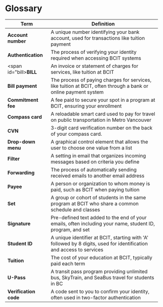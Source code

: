 # **Glossary**

| **Term** | **Definition** |
|----------|----------------|
| <span id="account-number">**Account number**</span> | A unique number identifying your bank account, used for transactions like tuition payment |
| <span id ="authentication">**Authentication**</span> | The process of verifying your identity required when accessing BCIT systems | 
| <span id="bill>**BILL**</span> | An invoice or statement of charges for services, like tuition at BCIT |
| <span id="bill-payment"> **Bill payment** </span> | The process of paying charges for services, like tuition at BCIT, often through a bank or online payment system |
| <span id="commitment-fee">**Commitment fee**</span> | A fee paid to secure your spot in a program at BCIT, ensuring your enrollment |
| <span id="compass-card">**Compass card**</span>| A reloadable smart card used to pay for travel on public transportation in Metro Vancouver |
| <span id="cvn">**CVN**</span>| 3-digit card verification number on the back of your compass card. |
| <span id="drop-down-menu">**Drop-down menu**</span> | A graphical control element that allows the user to choose one value from a list |
| <span id="filter">**Filter**</span> | A setting in email that organizes incoming messages based on criteria you define |
| <span id="forwarding">**Forwarding**</span> | The process of automatically sending received emails to another email address |
| <span id="payee">**Payee**</span> | A person or organization to whom money is paid, such as BCIT when paying tuition |
| <span id="set"> **Set** </span> | A group or cohort of students in the same program at BCIT who share a common schedule and classes |
| <span id="signature">**Signature**</span> | Pre-defined text added to the end of your emails, often including your name, student ID, program, and set |
| <span id="student-id">**Student ID**</span> | A unique identifier at BCIT, starting with 'A' followed by 8 digits, used for identification and access to services |
| <span id ="tuition">**Tuition**</span> | The cost of your education at BCIT, typically paid each term |
| <span id="u-pass">**U-Pass**</span> | A transit pass program providing unlimited bus, SkyTrain, and SeaBus travel for students in BC |
| <span id="verification code">**Verification code**</span> | A code sent to you to confirm your identity, often used in two-factor authentication |